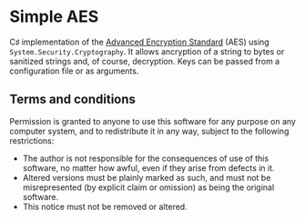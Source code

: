 # Simple AES
C♯ implementation of the [Advanced Encryption Standard](http://aesencryption.net/) (AES) using ```System.Security.Cryptography```.
It allows ancryption of a string to bytes or sanitized strings and, of course, decryption. Keys can be passed from a configuration file or as arguments. 

## Terms and conditions
Permission is granted to anyone to use this software for any purpose on any computer system, and to redistribute it in any way, subject to the following restrictions:
* The author is not responsible for the consequences of use of this software, no matter how awful, even if they arise from defects in it.
* Altered versions must be plainly marked as such, and must not be misrepresented (by explicit claim or omission) as being the original software.
* This notice must not be removed or altered.
